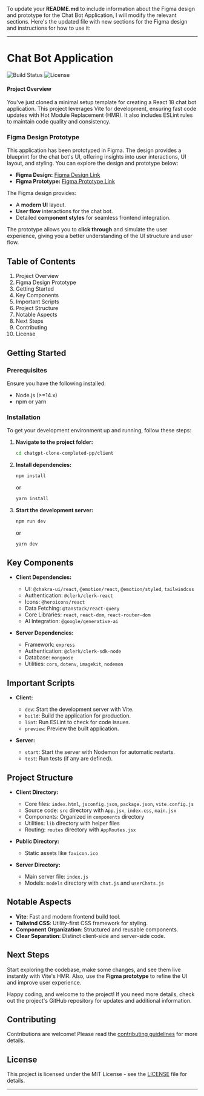 To update your **README.md** to include information about the Figma design and prototype for the Chat Bot Application, I will modify the relevant sections. Here's the updated file with new sections for the Figma design and instructions for how to use it:

---

# Chat Bot Application

![Build Status](https://img.shields.io/badge/build-passing-brightgreen)
![License](https://img.shields.io/badge/license-MIT-blue)

#### **Project Overview**
You've just cloned a minimal setup template for creating a React 18 chat bot application. This project leverages Vite for development, ensuring fast code updates with Hot Module Replacement (HMR). It also includes ESLint rules to maintain code quality and consistency.

### Figma Design Prototype
This application has been prototyped in Figma. The design provides a blueprint for the chat bot's UI, offering insights into user interactions, UI layout, and styling. You can explore the design and prototype below:

- **Figma Design:** [Figma Design Link](https://www.figma.com/design/MBqLRGrEx3zp6kyz3E2oqK/Gemini-Ai-chat?node-id=0-1&t=PnnmAGjQf6gDskRx-1)
- **Figma Prototype:** [Figma Prototype Link](https://www.figma.com/proto/MBqLRGrEx3zp6kyz3E2oqK/Gemini-Ai-chat?node-id=5-246&node-type=canvas&t=qLfA7JUrR4IeW58s-1&scaling=scale-down&content-scaling=fixed&page-id=0%3A1&starting-point-node-id=5%3A246)

The Figma design provides:
- A **modern UI** layout.
- **User flow** interactions for the chat bot.
- Detailed **component styles** for seamless frontend integration.

The prototype allows you to **click through** and simulate the user experience, giving you a better understanding of the UI structure and user flow.

## Table of Contents
1. Project Overview
2. Figma Design Prototype
3. Getting Started
4. Key Components
5. Important Scripts
6. Project Structure
7. Notable Aspects
8. Next Steps
9. Contributing
10. License

## Getting Started

### Prerequisites
Ensure you have the following installed:
- Node.js (>=14.x)
- npm or yarn

### Installation
To get your development environment up and running, follow these steps:

1. **Navigate to the project folder:**
   ```sh
   cd chatgpt-clone-completed-pp/client
   ```

2. **Install dependencies:**
   ```sh
   npm install
   ```
   or
   ```sh
   yarn install
   ```

3. **Start the development server:**
   ```sh
   npm run dev
   ```
   or
   ```sh
   yarn dev
   ```

## Key Components
- **Client Dependencies:**
  - UI: `@chakra-ui/react`, `@emotion/react`, `@emotion/styled`, `tailwindcss`
  - Authentication: `@clerk/clerk-react`
  - Icons: `@heroicons/react`
  - Data Fetching: `@tanstack/react-query`
  - Core Libraries: `react`, `react-dom`, `react-router-dom`
  - AI Integration: `@google/generative-ai`

- **Server Dependencies:**
  - Framework: `express`
  - Authentication: `@clerk/clerk-sdk-node`
  - Database: `mongoose`
  - Utilities: `cors`, `dotenv`, `imagekit`, `nodemon`

## Important Scripts
- **Client:**
  - `dev`: Start the development server with Vite.
  - `build`: Build the application for production.
  - `lint`: Run ESLint to check for code issues.
  - `preview`: Preview the built application.

- **Server:**
  - `start`: Start the server with Nodemon for automatic restarts.
  - `test`: Run tests (if any are defined).

## Project Structure
- **Client Directory:**
  - Core files: `index.html`, `jsconfig.json`, `package.json`, `vite.config.js`
  - Source code: `src` directory with `App.jsx`, `index.css`, `main.jsx`
  - Components: Organized in `components` directory
  - Utilities: `lib` directory with helper files
  - Routing: `routes` directory with `AppRoutes.jsx`

- **Public Directory:**
  - Static assets like `favicon.ico`

- **Server Directory:**
  - Main server file: `index.js`
  - Models: `models` directory with `chat.js` and `userChats.js`

## Notable Aspects
- **Vite**: Fast and modern frontend build tool.
- **Tailwind CSS**: Utility-first CSS framework for styling.
- **Component Organization**: Structured and reusable components.
- **Clear Separation**: Distinct client-side and server-side code.

## Next Steps
Start exploring the codebase, make some changes, and see them live instantly with Vite's HMR. Also, use the **Figma prototype** to refine the UI and improve user experience. 

Happy coding, and welcome to the project! If you need more details, check out the project's GitHub repository for updates and additional information.

## Contributing
Contributions are welcome! Please read the [contributing guidelines](CONTRIBUTING.md) for more details.

## License
This project is licensed under the MIT License - see the [LICENSE](LICENSE) file for details.

---
